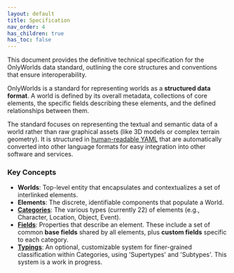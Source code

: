```yaml
---
layout: default
title: Specification
nav_order: 4
has_children: true
has_toc: false
---
```


This document provides the definitive technical specification for the OnlyWorlds data standard, outlining the core structures and conventions that ensure interoperability.

OnlyWorlds is a standard for representing worlds as a **structured data format**. 
A world is defined by its overall metadata, collections of core elements, the specific fields describing these elements, and the defined relationships between them.

The standard focuses on representing the textual and semantic data of a world rather than raw graphical assets (like 3D models or complex terrain geometry). It is structured in [human-readable YAML](https://github.com/OnlyWorlds/OnlyWorlds/tree/main/schema) that are automatically converted into other language formats for easy integration into other software and services.
 

### Key Concepts

* **Worlds**: Top-level entity that encapsulates and contextualizes a set of interlinked elements.
* **Elements**:  The discrete, identifiable components that populate a World.  
* [**Categories**](categories/): The various types (currently 22) of elements (e.g., Character, Location, Object, Event).  
* [**Fields**](fields/): Properties that describe an element. These include a set of common **base fields** shared by all elements, plus **custom fields** specific to each category. 
* [**Typings**](typings/): An optional, customizable system for finer-grained classification within Categories, using 'Supertypes' and 'Subtypes'. This system is a work in progress.  



  
